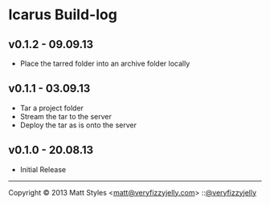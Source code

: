 # Icarus Build-log

## v0.1.2 - 09.09.13

* Place the tarred folder into an archive folder locally

## v0.1.1 - 03.09.13

* Tar a project folder
* Stream the tar to the server
* Deploy the tar as is onto the server

## v0.1.0 - 20.08.13

* Initial Release

---
Copyright © 2013 Matt Styles &lt;matt@veryfizzyjelly.com&gt; ::[@veryfizzyjelly](https://twitter.com/veryfizzyjelly)